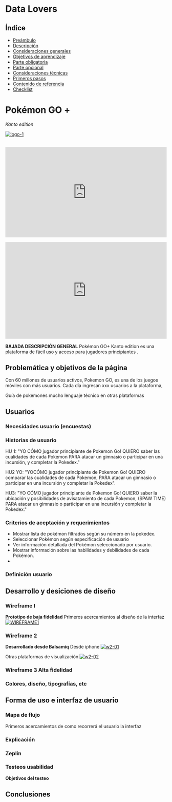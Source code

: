 # **Data Lovers**

## **Índice**

* [Preámbulo](#preámbulo)
* [Descripción](#resumen-del-proyecto)
* [Consideraciones generales](#consideraciones-generales)
* [Objetivos de aprendizaje](#objetivos-de-aprendizaje)
* [Parte obligatoria](#parte-obligatoria)
* [Parte opcional](#parte-opcional-hacker-edition)
* [Consideraciones técnicas](#consideraciones-técnicas)
* [Primeros pasos](#primeros-pasos)
* [Contenido de referencia](#contenido-de-referencia)
* [Checklist](#checklist)

# Pokémon GO + 
 *Kanto edition*
 
<a href="https://ibb.co/4MJK9rm"><img src="https://i.ibb.co/vmDVgnw/logo-1.png" alt="logo-1" border="0"></a><br /><a target='_blank' href='https://es.imgbb.com/'></a><br />

<div style="width:100%;height:0;padding-bottom:56%;position:relative;"><iframe src="https://giphy.com/embed/xT5LMRKQP26YdrvQcM" width="100%" height="100%" style="position:absolute" frameBorder="0" class="giphy-embed" allowFullScreen></iframe></div><p><a href="https://giphy.com/gifs/pokemon-app-go-xT5LMRKQP26YdrvQcM"></a></p>

<div style="width:100%;height:0;padding-bottom:60%;position:relative;"><iframe src="https://giphy.com/embed/3oEduV4SOS9mmmIOkw" width="100%" height="100%" style="position:absolute" frameBorder="0" class="giphy-embed" allowFullScreen></iframe></div><p><a href="https://giphy.com/gifs/cheezburger-pokemon-pikachu-3oEduV4SOS9mmmIOkw"></a></p>



**BAJADA DESCRIPCIÓN GENERAL**
Pokémon GO+ Kanto edition es una plataforma de fácil uso y acceso para jugadores principiantes .

## Problemática y objetivos de la página

Con 60 millones de usuarios activos, Pokemon GO, es una de los juegos móviles con más usuarios. Cada día ingresan xxx usuarios a la plataforma, 

Guía de pokemones 
mucho lenguaje técnico en otras plataformas
## Usuarios

### Necesidades usuario (encuestas)
### Historias de usuario

HU 1: "YO CÓMO jugador principiante de Pokemon Go! QUIERO saber las cualidades de cada Pokemon PARA atacar un gimnasio o participar en una incursión, y completar la Pokedex."

HU2 YO: "YOCÓMO jugador principiante de Pokemon Go! QUIERO comparar las cualidades de cada Pokemon, PARA atacar un gimnasio o participar en una incursión  y completar la Pokedex".

HU3: "YO CÓMO jugador principiante de Pokemon Go! QUIERO saber la ubicación y posibilidades de avisatamiento de cada Pokemon, (SPAW TIME) PARA atacar un gimnasio o participar en una incursión y completar la Pokedex."

### Criterios de aceptación y requerimientos 
- Mostrar lista de pokémon filtrados según su número en la pokedex.  
- Seleccionar Pokémon según especificación de usuario
- Ver información detallada del Pokémon seleccionado por usuario.
- Mostrar información sobre las habilidades y debilidades de cada Pokémon.
- 
### Definición usuario 




## Desarrollo y desiciones de diseño


### Wireframe I
**Prototipo de baja fidelidad**
Primeros acercamientos al diseño de la interfaz
<a href="https://ibb.co/YybqrmB"><img src="https://i.ibb.co/WPsYTZv/WIREFRAME1.jpg" alt="WIREFRAME1" border="0"></a>

### Wireframe 2 
**Desarrollado desde Balsamiq**
Desde iphone 
<a href="https://ibb.co/sCXHb5N"><img src="https://i.ibb.co/NrGSt1J/w2-01.jpg" alt="w2-01" border="0"></a>

Otras plataformas de visualización
<a href="https://ibb.co/JCTYGkv"><img src="https://i.ibb.co/BwJhQsy/w2-02.jpg" alt="w2-02" border="0"></a>


### Wireframe 3 Alta fidelidad
### Colores, diseño, tipografías, etc

## Forma de uso e interfaz de usuario
### Mapa de flujo
Primeros acercamientos de como recorrerá el usuario la interfaz 
### Explicación
### Zeplin
### Testeos usabilidad
**Objetivos del testeo**


## Conclusiones


